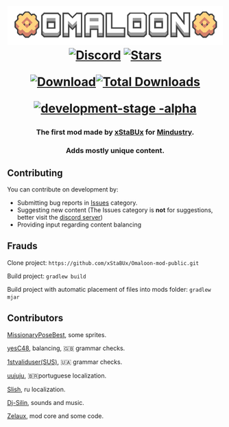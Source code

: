 </div>
<h1 align="center">

![Logo](img.png)
[![Discord](https://img.shields.io/discord/1011940744774303795.svg?color=7289da&logo=discord&label=Omaloon-mod-Genral&style=for-the-badge)](https://discord.gg/bNMT82Hswb)
[![Stars](https://img.shields.io/github/stars/xStaBUx/Omaloon-mod-public?color=7289da&label=⭐️%20Please%20Star%20Omaloon%21&style=for-the-badge)](https://github.com/xStaBUx/Omaloon-mod-public)

[![Download](https://img.shields.io/github/v/release/xStaBUx/Omaloon-mod-public?color=6aa84f&include_prereleases&label=Latest%20version&logo=github&logoColor=white&style=for-the-badge)](https://github.com/xStaBUx/Omaloon-mod-public/releases)[![Total Downloads](https://img.shields.io/github/downloads/xStaBUx/Omaloon-mod-public/total?color=7289da&label&logo=docusign&logoColor=white&style=for-the-badge)](https://github.com/xStaBUx/Omaloon-mod-public/releases)

[![development-stage -alpha](https://user-images.githubusercontent.com/96493687/188486264-3567d32f-e0d5-4fbf-b294-b2759c61b144.svg)](https://github.com/xStaBUx/Omaloon-mod-public/tags)
</h1>
<div align="center">
  
### The first mod made by [xStaBUx](https://github.com/xStaBUx) for [Mindustry](https://github.com/Anuken/Mindustry).
### Adds mostly unique content.
</div>

## Contributing

You can contribute on development by:

* Submitting bug reports in [Issues](https://github.com/xStaBUx/Omaloon-mod-public/issues) category.
* Suggesting new content (The Issues category is **not** for suggestions, better visit the [discord server](https://discord.gg/bNMT82Hswb))
* Providing input regarding content balancing

## Frauds
Clone project: `https://github.com/xStaBUx/Omaloon-mod-public.git`

Build project: `gradlew build`

Build project with automatic placement of files into mods folder: `gradlew mjar`

## Contributors

[MissionaryPoseBest](https://github.com/XJegaQuanty), some sprites.

[yesC48](https://github.com/yesC48), balancing, 🇬🇧 grammar checks.

[1stvaliduser(SUS)](https://github.com/1stvaliduser), 🇺🇦 grammar checks.

[uujuju](https://github.com/uujuju1), 🇧🇷portuguese localization.

[Slish](https://github.com/Slish562), ru localization.

[Dj-Silin](https://github.com/SilinVeredno), sounds and music.

[Zelaux](https://github.com/Zelaux), mod core and some code. 
